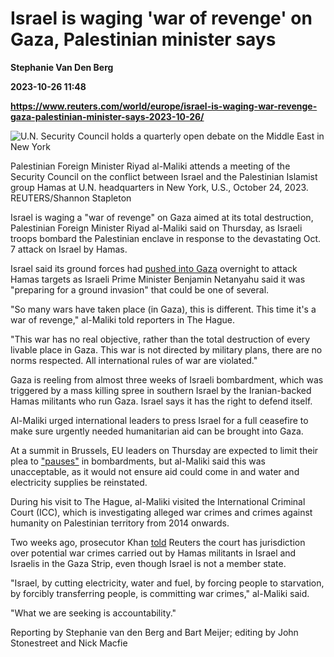 # Israel is waging 'war of revenge' on Gaza, Palestinian minister says
**Stephanie Van Den Berg**

**2023-10-26 11:48**

**https://www.reuters.com/world/europe/israel-is-waging-war-revenge-gaza-palestinian-minister-says-2023-10-26/**

![U.N. Security Council holds a quarterly open debate on the Middle East in New York](https://www.reuters.com/resizer/_jpMO8XTM41BJUbKi7QbjaNFPLg=/1920x0/filters:quality(80)/cloudfront-us-east-2.images.arcpublishing.com/reuters/67D7US5CQFJQVEDGTIWDGIDAZE.jpg)

Palestinian Foreign Minister Riyad al-Maliki attends a meeting of the Security Council on the conflict between Israel and the Palestinian Islamist group Hamas at U.N. headquarters in New York, U.S., October 24, 2023. REUTERS/Shannon Stapleton

Israel is waging a "war of revenge" on Gaza aimed at its total destruction, Palestinian Foreign Minister Riyad al-Maliki said on Thursday, as Israeli troops bombard the Palestinian enclave in response to the devastating Oct. 7 attack on Israel by Hamas.

Israel said its ground forces had [pushed into Gaza](https://www.reuters.com/world/middle-east/israel-bombards-gaza-prepares-invasion-biden-urges-path-two-states-2023-10-25/) overnight to attack Hamas targets as Israeli Prime Minister Benjamin Netanyahu said it was "preparing for a ground invasion" that could be one of several.

"So many wars have taken place (in Gaza), this is different. This time it's a war of revenge," al-Maliki told reporters in The Hague.

"This war has no real objective, rather than the total destruction of every livable place in Gaza. This war is not directed by military plans, there are no norms respected. All international rules of war are violated."

Gaza is reeling from almost three weeks of Israeli bombardment, which was triggered by a mass killing spree in southern Israel by the Iranian-backed Hamas militants who run Gaza. Israel says it has the right to defend itself.

Al-Maliki urged international leaders to press Israel for a full ceasefire to make sure urgently needed humanitarian aid can be brought into Gaza.

At a summit in Brussels, EU leaders on Thursday are expected to limit their plea to ["pauses"](https://www.reuters.com/world/europe/israel-is-waging-war-revenge-gaza-palestinian-minister-says-2023-10-26/This%20war%20is%20not%20directed%20by%20military%20plans%20and%20objectives,%20but%20by%20revenge.%20There%20are%20no%20norms%20respected) in bombardments, but al-Maliki said this was unacceptable, as it would not ensure aid could come in and water and electricity supplies be reinstated.

During his visit to The Hague, al-Maliki visited the International Criminal Court (ICC), which is investigating alleged war crimes and crimes against humanity on Palestinian territory from 2014 onwards.

Two weeks ago, prosecutor Khan [told](https://www.reuters.com/world/middle-east/hamas-attack-would-fall-under-jurisdiction-war-crimes-court-prosecutor-2023-10-12/) Reuters the court has jurisdiction over potential war crimes carried out by Hamas militants in Israel and Israelis in the Gaza Strip, even though Israel is not a member state.

"Israel, by cutting electricity, water and fuel, by forcing people to starvation, by forcibly transferring people, is committing war crimes," al-Maliki said.

"What we are seeking is accountability."

Reporting by Stephanie van den Berg and Bart Meijer; editing by John Stonestreet and Nick Macfie